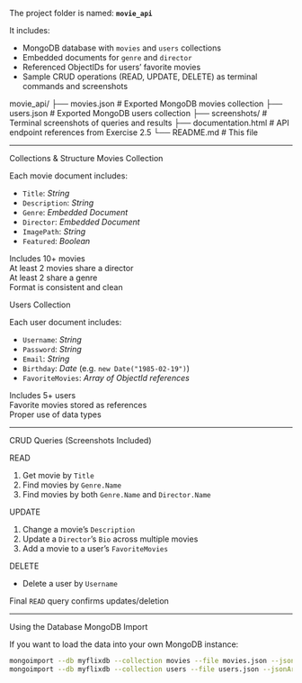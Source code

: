 The project folder is named: **`movie_api`**

It includes:
- MongoDB database with `movies` and `users` collections
- Embedded documents for `genre` and `director`
- Referenced ObjectIDs for users’ favorite movies
- Sample CRUD operations (READ, UPDATE, DELETE) as terminal commands and screenshots

movie_api/
├── movies.json # Exported MongoDB movies collection
├── users.json # Exported MongoDB users collection
├── screenshots/ # Terminal screenshots of queries and results
├── documentation.html # API endpoint references from Exercise 2.5
└── README.md # This file


---

Collections & Structure
Movies Collection

Each movie document includes:
- `Title`: *String*
- `Description`: *String*
- `Genre`: *Embedded Document*
- `Director`: *Embedded Document*
- `ImagePath`: *String*
- `Featured`: *Boolean*

Includes 10+ movies  
At least 2 movies share a director  
At least 2 share a genre  
Format is consistent and clean

Users Collection

Each user document includes:
- `Username`: *String*
- `Password`: *String*
- `Email`: *String*
- `Birthday`: *Date* (e.g. `new Date("1985-02-19")`)
- `FavoriteMovies`: *Array of ObjectId references*

Includes 5+ users  
Favorite movies stored as references  
Proper use of data types

---

CRUD Queries (Screenshots Included)

READ
1. Get movie by `Title`
2. Find movies by `Genre.Name`
3. Find movies by both `Genre.Name` and `Director.Name`

UPDATE
1. Change a movie’s `Description`
2. Update a `Director`’s `Bio` across multiple movies
3. Add a movie to a user’s `FavoriteMovies`

DELETE
- Delete a user by `Username`

Final `READ` query confirms updates/deletion

---

Using the Database
MongoDB Import

If you want to load the data into your own MongoDB instance:

```bash
mongoimport --db myflixdb --collection movies --file movies.json --jsonArray
mongoimport --db myflixdb --collection users --file users.json --jsonArray
